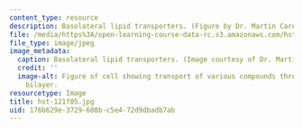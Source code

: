 ```yaml
---
content_type: resource
description: Basolateral lipid transporters. (Figure by Dr. Martin Carey.)
file: /media/https%3A/open-learning-course-data-rc.s3.amazonaws.com/hst-121-gastroenterology-fall-2005/176b629e3729608bc5e472d9dbadb7ab_hst-121f05.jpg
file_type: image/jpeg
image_metadata:
  caption: Basolateral lipid transporters. (Image courtesy of Dr. Martin Carey.)
  credit: ''
  image-alt: Figure of cell showing transport of various compounds through the lipid
    bilayer.
resourcetype: Image
title: hst-121f05.jpg
uid: 176b629e-3729-608b-c5e4-72d9dbadb7ab
---
```

